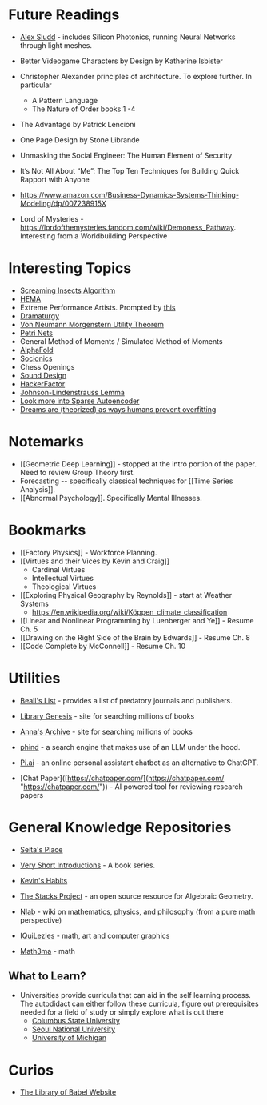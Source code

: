 # Future Readings
* [Alex Sludd](https://alexsludds.github.io) - includes Silicon Photonics, running Neural Networks through light meshes.
* Better Videogame Characters by Design by Katherine Isbister
* Christopher Alexander principles of architecture. To explore further. In particular 
	* A Pattern Language 
	* The Nature of Order books 1 -4

* The Advantage by Patrick Lencioni
* One Page Design by Stone Librande
* Unmasking the Social Engineer: The Human Element of Security 
* It’s Not All About “Me”: The Top Ten Techniques for Building Quick Rapport with Anyone
* https://www.amazon.com/Business-Dynamics-Systems-Thinking-Modeling/dp/007238915X


* Lord of Mysteries - https://lordofthemysteries.fandom.com/wiki/Demoness_Pathway. Interesting from a Worldbuilding Perspective

# Interesting Topics
* [Screaming Insects Algorithm](https://www.youtube.com/watch?v=Yu7sF9rcVJY)
* [HEMA](https://wiktenauer.com/wiki/Main_Page)
* Extreme Performance Artists. Prompted by [this](https://www.youtube.com/watch?v=GrBZuCQAPAw) 
* [Dramaturgy](https://en.wikipedia.org/wiki/Dramaturgy_(sociology))
* [Von Neumann Morgenstern Utility Theorem](https://en.wikipedia.org/wiki/Von_Neumann–Morgenstern_utility_theorem)
* [Petri Nets](https://en.wikipedia.org/wiki/Petri_net#:~:text=A%20Petri%20net%2C%20also%20known,of%20elements%3A%20places%20and%20transitions.)
* General Method of Moments / Simulated Method of Moments
* [AlphaFold](https://en.wikipedia.org/wiki/AlphaFold)
* [Socionics](https://en.wikipedia.org/wiki/Socionics)
* Chess Openings
* [Sound Design](https://www.youtube.com/watch?v=_J56n496u6k)
* [HackerFactor](https://www.hackerfactor.com/blog/) 
* [Johnson-Lindenstrauss Lemma](https://en.wikipedia.org/wiki/Johnson–Lindenstrauss_lemma)
* [Look more into Sparse Autoencoder](https://www.youtube.com/watch?v=9-Jl0dxWQs8)
* [Dreams are (theorized) as ways humans prevent overfitting](https://www.sciencedirect.com/science/article/pii/S2666389921000945)

# Notemarks
* [[Geometric Deep Learning]] - stopped at the intro portion of the paper. Need to review Group Theory first.
* Forecasting -- specifically classical techniques for  [[Time Series Analysis]].
* [[Abnormal Psychology]]. Specifically Mental Illnesses.

# Bookmarks
* [[Factory Physics]] - Workforce Planning.
* [[Virtues and their Vices by Kevin and Craig]] 
	* Cardinal Virtues
	* Intellectual Virtues
	* Theological Virtues
* [[Exploring Physical Geography by Reynolds]] - start at Weather Systems
	* https://en.wikipedia.org/wiki/Köppen_climate_classification
* [[Linear and Nonlinear Programming by Luenberger and Ye]] - Resume Ch. 5
* [[Drawing on the Right Side of the Brain by Edwards]] - Resume Ch. 8
* [[Code Complete by McConnell]] - Resume Ch. 10


# Utilities
* [Beall's List](https://beallslist.net) - provides a list of predatory journals and publishers. 
* [Library Genesis](https://libgen.is) - site for searching millions of books
* [Anna's Archive](https://annas-archive.org)  - site for searching millions of books 

* [phind](https://www.phind.com/search?q=how+to+learn+group+theory+for+a+beginner&c=&source=searchbox&init=true) - a search engine that makes use of an LLM under the hood. 
* [Pi.ai](https://pi.ai/talk) - an online personal assistant chatbot as an alternative to ChatGPT.
* [Chat Paper]([https://chatpaper.com/](https://chatpaper.com/ "https://chatpaper.com/")) - AI powered tool for reviewing research papers 

# General Knowledge Repositories
* [Seita's Place](https://danieltakeshi.github.io/new-start-here.html) 
* [Very Short Introductions](https://en.wikipedia.org/wiki/Very_Short_Introductions) - A book series.
* [Kevin's Habits](https://kevinhabits.com)

* [The Stacks Project](https://stacks.math.columbia.edu) - an open source resource for Algebraic Geometry.
* [Nlab](https://ncatlab.org/nlab/show/HomePage) - wiki on mathematics, physics, and philosophy (from a pure math perspective)
* [IQuiLezles](https://iquilezles.org/) - math, art and computer graphics
* [Math3ma](https://www.math3ma.com) - math

## What to Learn? 
* Universities provide curricula that can aid in the self learning process. The autodidact can either follow these curricula, figure out prerequisites needed for a field of study or simply explore what is out there
	* [Columbus State University](https://catalog.columbusstate.edu/academic-units/)
	* [Seoul National University](https://en.snu.ac.kr/academics/curriculum)
	* [University of Michigan](https://catalog.umd.umich.edu/azprograms/)
# Curios
* [The Library of Babel Website](https://libraryofbabel.info) 